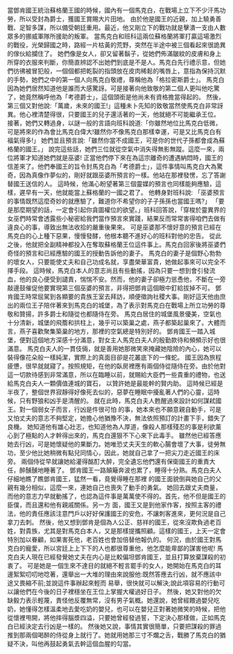 當鄧肯國王統治蘇格蘭王國的時候，國內有一個馬克白，在戰場上立下不少汗馬功勞，所以受封為爵士，獲國王賞賜大片田地。
由於他是國王的近親，加上驍勇善戰、足智多謀，所以備受朝廷重用。最近，他又剛立下的戰功就是擊潰一支由人數眾多的挪威軍隊所援助的叛軍。
當馬克白和班科這兩位蘇格蘭將軍打贏這場激烈的戰役，光榮歸國之時，路經一片枯黃的荒野，突然在半途中被三個看起來很詭異的傢伙給攔住了。
她們像是女人，卻又留著鬍子，從她們佈滿皺紋的皮膚和身上所穿的衣服來判斷，你簡直辨認不出她們到底是不是人。馬克白先行禮示意，但她們彷彿被冒犯般，一個個都把乾裂的指頭放在皮肉稀鬆的嘴唇上，意指為保持沉默的手勢，她們之中的第一個人向馬克白敬禮，尊稱他為「格拉密斯爵士」。
馬克白因為她們居然知道他是誰而大感驚訝。可是接著向他致敬的第二個人更叫他吃驚了，她竟然稱呼他為「考德爵士」，這個頭銜是他尚未有資格擔當得起的。
然後，第三個又對他說:「萬歲，未來的國王!」這種未卜先知的致敬當然使馬克白非常訝異。他心裡清楚得很，只要國王的兒子還活著的一天，他就絕不可能繼承王位。
接著，她們又轉過身，以謎一般的言語向班科說道:「你雖然地位比馬克白低微，可是將來的作為會比馬克白偉大!雖然你不像馬克白那樣幸運，可是又比馬克白有福氣得多!」
她們並且預言說:「雖然你當不成國王，可是你的世代子孫都會成為蘇格蘭的國王。」
說完這些話，她們三位就從空氣中消失得無影無蹤。這麼一來，兩位將軍才知道她們就是巫婆!
正當他們停下來在為這宗離奇的遭遇納悶時，國王的信差來了。他們奉國王的旨令封馬克白為「考德爵士」，這件事情叫馬克白大為驚奇，因為真像作夢似的，剛好就跟巫婆所預言的一樣。他站在那裡發愣，忘了答謝替國王送信的人。
這時候，他滿心盼望著第三個靈媒的預言也同樣能夠應驗，這樣，遲早有一天，他就能當上蘇格蘭的一國之君了。
他轉身對班科說: 「巫婆預言的事情既然這麼奇妙的就應驗了，難道你不希望你的子子孫孫也當國王嗎?」
「要是那麼期望的話，一定會引起你貪圖權位的欲望。」班科回答說，「穿梭於靈異界的女巫們時常會透露些小秘密給我們當作預言來實踐，結果反而常常害得咱們去做有違良心的事，導致出無法收拾的嚴重後果來。
可是巫婆那不懷好意的預言已經在馬克白的心上種下惡果，慢慢發酵，他根本聽不進好心的班科對他的忠告。
從此之後，他就把全副精神都投入在奪取蘇格蘭王位這件事上。馬克白回家後將巫婆們奇怪的預言和已經應驗的國王的授動告訴他的妻子。
馬克白的妻子是個野心勃勃的壞女人，只要能使丈夫和自己功成名就，享盡榮華富貴，她做起事來可以完全不擇手段。
這時候，馬克白本人的意志尚且有些動搖，因為只要一想到會引發流血，他的良心便受到譴責，惴惴不安。然而，他的妻子卻極力慫恿他，不斷在一旁敲邊鼓催促他要實現第三個巫婆的預言，非得把鄧肯這個眼中釘給拔掉不可。
鄧肯國王時常屈駕到各顯要的貴族王室去拜訪，順便徵詢社稷大事。剛好這天他由庶出的兩位王子陪伴著來到馬克白的城堡，為了表示對馬克白在戰場上所立功勞的尊敬和贊揚，許多爵士和隨從也都隨侍在旁。
馬克白居住的城堡風景優美，空氣也十分清新，城堡的飛簷和拱柱上，幾乎可以築巢之處，燕子都築起巢來了。大體而言，燕子喜歡聚集築巢的地方，那裡的空氣總是特別好的。
鄧肯國王一踏入城堡，便對這個地方深感十分滿意，對女主人馬克白夫人的殷勤款待和頻頻示好也很滿意。
馬克白夫人的一貫伎倆，就是善用她那微笑來掩藏她陰險的內心，她可以裝得像花朵般一樣純潔，實際上的真面目卻是花叢底下的一條蛇。
國王因為旅程疲憊，很早就就寢了。按照規矩，在他的臥房裡應有兩個侍從隨侍在旁。由於他對這一切款待感到非常滿意，所以在臨睡以前，就賜給大臣們一些貴重的禮物，也送給馬克白夫人一顆價值連城的寶石， 以贊許她是最能幹的賢内助。
這時候已經是半夜了，整個世界寂靜得好像死去似的，惡夢在睡眠中擾亂著人們的心靈，這時候，只有野狼和凶手是清醒的。
就在此時，馬克白夫人甦醒過來設計如何謀弒國王。對一個弱女子而言，行凶是件很可怕 的事，她本來也不願意親自動手，可是又怕丈夫的意志不夠堅定，她擔心他猶豫不決，無法依照預訂的計畫下手，錯失了良機。
她知道他有雄心壯志，也知道他為人厚道，像殺人那樣殘忍的事是利欲薰心到了極點的人才幹得出來的，馬克白還狠不下心來下此毒手。
雖然他已經答應她去行凶，可是她懷疑他的果斷力。她唯恐丈夫天生的軟心腸會壞了大事，徒勞無功，至少他比她稍微有點兒同情心，因此，她就自己拿了一把尖刀走近國王的床旁。
兩個侍從早就讓她給灌得酩酊大醉，完全遺忘他們還有保衛國王的重責大任，醉醺醺地睡著了。 鄧肯國王一路顛簸奔波也累了，睡得十分熟。馬克白夫人仔細地瞧了瞧鄧肯國王，猛然一看，竟覺得睡在那裡 的國王面貌倒與她自己的父親有幾分相似，這麼一來，連她自己也喪失了動手的勇氣。
她回去跟丈夫商量，而他的意志力早就動搖了，也認為這件事是萬萬使不得的。首先，他不但是國王的臣僕，而且還和他有親戚關係。另一方 面，國王又是到他家作客，按照主客的禮法，他的責任應該注意門戶以好好保護國王的安危，不讓刺客進來，更何況是自己拿刀去刺。
然後，他又想到鄧肯是個為人公正、慈祥的國王，從來沒欺負過老百姓，對貴族，尤其是對馬克白本人，又是那樣提攜照顧。這樣的國王，上天一定會特別加以眷顧，如果害死他，老百姓也會加倍替他報仇的。
何況，由於國王對馬克白的寵愛，所以宮廷上上下下的人也都很尊重他，他怎麼能卑鄙的謀害他呢!
馬克白夫人現在已經發覺她丈夫在内心是比較偏坦鄧肯國王，並且打算放棄謀殺的初衷了。
可是她是一個生來不達目的就絕不輕言罷手的女人，她開始在馬克白的耳邊絮絮叨叨地唸著，還舉出一大堆的理由來說服他:既然答應去行凶，就不應該中途又畏縮不前;並說這件事辦起來輕而 易舉，很快就可以解決;說此項容易的行動可以讓他們在今後的日子裡穩坐在王位上掌握大權過好日子。
然後，她又對他的欠缺毅力表示輕蔑，責怪他反覆無常，沒有男子氣概。她還說，她曾經餵過嬰兒吃奶，她懂得怎樣溫柔地去愛吃奶的嬰兒，也可以在嬰兒正對著她微笑的時候，把他從懷裡甩開，將他摔得腦漿四溢，只要她曾經發過誓，下定決心那樣做，正如馬克白已經決定去行凶是一樣的。
然後她又說，事情其實很簡單，只要把謀殺的罪過推到那兩個喝醉的侍從身上就行了。她就用她那三寸不爛之舌，戰勝了馬克白的猶疑不決，叫他再鼓起勇氣去幹這個血腥的勾當。